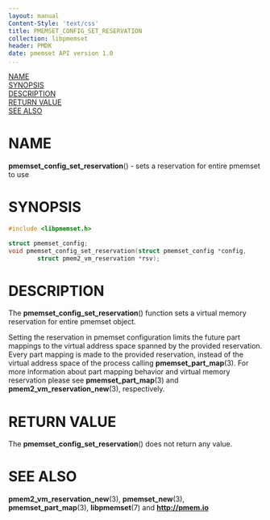 ```yaml
---
layout: manual
Content-Style: 'text/css'
title: PMEMSET_CONFIG_SET_RESERVATION
collection: libpmemset
header: PMDK
date: pmemset API version 1.0
...
```


[comment]: <> (SPDX-License-Identifier: BSD-3-Clause)
[comment]: <> (Copyright 2021, Intel Corporation)

[comment]: <> (pmemset_config_set_reservation.3 -- man page for pmemset_config_set_reservation)

[NAME](#name)<br />
[SYNOPSIS](#synopsis)<br />
[DESCRIPTION](#description)<br />
[RETURN VALUE](#return-value)<br />
[SEE ALSO](#see-also)<br />

# NAME #

**pmemset_config_set_reservation**() - sets a reservation for entire pmemset to use

# SYNOPSIS #

```c
#include <libpmemset.h>

struct pmemset_config;
void pmemset_config_set_reservation(struct pmemset_config *config,
		struct pmem2_vm_reservation *rsv);
```

# DESCRIPTION #

The **pmemset_config_set_reservation**() function sets a virtual memory reservation for
entire pmemset object.

Setting the reservation in pmemset configuration limits the future part mappings to the virtual
address space spanned by the provided reservation. Every part mapping is made to the provided
reservation, instead of the virtual address space of the process calling **pmemset_part_map**(3).
For more information about part mapping behavior and virtual memory reservation please see
**pmemset_part_map**(3) and **pmem2_vm_reservation_new**(3), respectively.

# RETURN VALUE

The **pmemset_config_set_reservation**() does not return any value.

# SEE ALSO #

**pmem2_vm_reservation_new**(3), **pmemset_new**(3),
**pmemset_part_map**(3), **libpmemset**(7) and **<http://pmem.io>**
